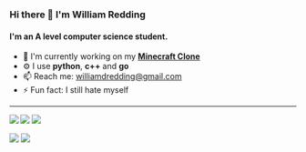 ### Hi there 👋 I'm William Redding

#### I'm an A level computer science student.

- 🏢 I'm currently working on my [**Minecraft Clone**](https://github.com/Spacerulerwill/Minecraft-Clone)
- ⚙️ I use **python**, **c++** and **go**
- 📫 Reach me: williamdredding@gmail.com
- ⚡️ Fun fact: I still hate myself
---
<img align = "left" src="https://github-readme-stats.vercel.app/api/top-langs/?username=Spacerulerwill&theme=onedark&layout=compact">

<p align="left">
    <img src="https://img.shields.io/badge/c++-%2300599C.svg?style=for-the-badge&logo=c%2B%2B&logoColor=white"/>
    <img src="https://img.shields.io/badge/python-3670A0?style=for-the-badge&logo=python&logoColor=ffdd54"/>
</p>
<p align="left">
    <img src="https://img.shields.io/badge/MongoDB-%234ea94b.svg?style=for-the-badge&logo=mongodb&logoColor=white"/>
    <img src="https://img.shields.io/badge/go-%2300ADD8.svg?style=for-the-badge&logo=go&logoColor=white"/>
</p>
